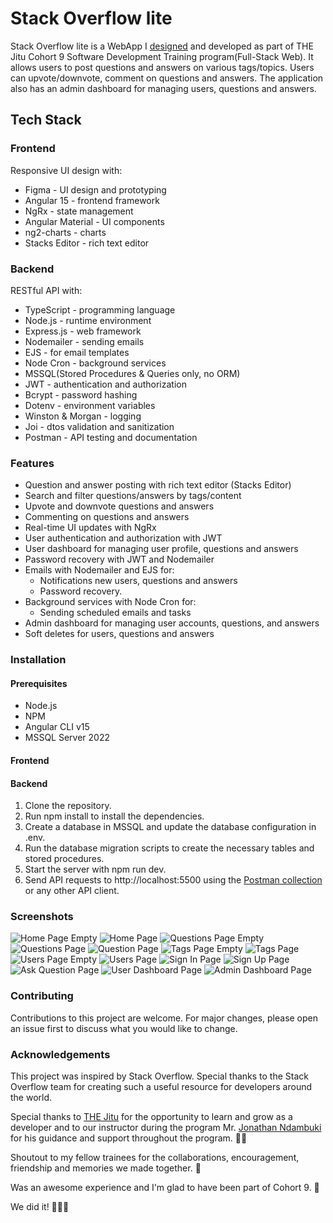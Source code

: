 # Stack Overflow lite

Stack Overflow lite is a WebApp I [designed](https://www.figma.com/proto/c3OP0QBGhJuXclPwW51eeR/Stackoverflow-Lite-WebApp?node-id=1%3A2&scaling=scale-down&page-id=0%3A1&starting-point-node-id=1%3A2&show-proto-sidebar=1) and developed as part of THE Jitu Cohort 9 Software Development Training program(Full-Stack Web). It allows users to post questions and answers on various tags/topics. Users can upvote/downvote, comment on questions and answers. The application also has an admin dashboard for managing users, questions and answers.

## Tech Stack

### Frontend

Responsive UI design with:

- Figma - UI design and prototyping
- Angular 15 - frontend framework
- NgRx - state management
- Angular Material - UI components
- ng2-charts - charts
- Stacks Editor - rich text editor

### Backend

RESTful API with:

- TypeScript - programming language
- Node.js - runtime environment
- Express.js - web framework
- Nodemailer - sending emails
- EJS - for email templates
- Node Cron - background services
- MSSQL(Stored Procedures & Queries only, no ORM)
- JWT - authentication and authorization
- Bcrypt - password hashing
- Dotenv - environment variables
- Winston & Morgan - logging
- Joi - dtos validation and sanitization
- Postman - API testing and documentation

### Features

- Question and answer posting with rich text editor (Stacks Editor)
- Search and filter questions/answers by tags/content
- Upvote and downvote questions and answers
- Commenting on questions and answers
- Real-time UI updates with NgRx
- User authentication and authorization with JWT
- User dashboard for managing user profile, questions and answers
- Password recovery with JWT and Nodemailer
- Emails with Nodemailer and EJS for:
  - Notifications new users, questions and answers
  - Password recovery.
- Background services with Node Cron for:
  - Sending scheduled emails and tasks
- Admin dashboard for managing user accounts, questions, and answers
- Soft deletes for users, questions and answers

### Installation

#### Prerequisites

- Node.js
- NPM
- Angular CLI v15
- MSSQL Server 2022

#### Frontend

#### Backend

1. Clone the repository.
2. Run npm install to install the dependencies.
3. Create a database in MSSQL and update the database configuration in .env.
4. Run the database migration scripts to create the necessary tables and stored procedures.
5. Start the server with npm run dev.
6. Send API requests to http://localhost:5500 using the [Postman collection](#)
   or any other API client.

### Screenshots

![Home Page Empty](./frontend/src/assets/screenshots/home-empty.png)
![Home Page](./frontend/src/assets/screenshots/home.png)
![Questions Page Empty](./frontend/src/assets/screenshots/questions-empty.png)
![Questions Page](./frontend/src/assets/screenshots/questions.png)
![Question Page](./frontend/src/assets/screenshots/question.png)
![Tags Page Empty](./frontend/src/assets/screenshots/tags-empty.png)
![Tags Page](./frontend/src/assets/screenshots/tags.png)
![Users Page Empty](./frontend/src/assets/screenshots/users-empty.png)
![Users Page](./frontend/src/assets/screenshots/users.png)
![Sign In Page](./frontend/src/assets/screenshots/signin.png)
![Sign Up Page](./frontend/src/assets/screenshots/signup.png)
![Ask Question Page](./frontend/src/assets/screenshots/ask-question.png)
![User Dashboard Page](./frontend/src/assets/screenshots/dashboard-user.png)
![Admin Dashboard Page](./frontend/src/assets/screenshots/dashboard-admin.png)

### Contributing

Contributions to this project are welcome. For major changes, please open an issue first to discuss what you would like to change.

### Acknowledgements

This project was inspired by Stack Overflow. Special thanks to the Stack Overflow team for creating such a useful resource for developers around the world.

Special thanks to [THE Jitu](https://thejitu.com) for the opportunity to learn and grow as a developer and to our instructor during the program Mr. [Jonathan Ndambuki](https://www.linkedin.com/in/jonathan-ndambuki-84630a219/) for his guidance and support throughout the program. 🙏🏾

Shoutout to my fellow trainees for the collaborations, encouragement, friendship and memories we made together. 🤗

Was an awesome experience and I'm glad to have been part of Cohort 9. 🥳

We did it! 🎉🎉🎉
